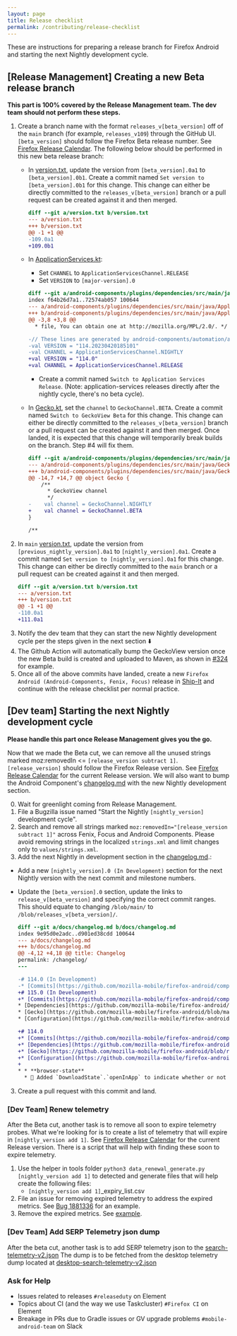 ```yaml
---
layout: page
title: Release checklist
permalink: /contributing/release-checklist
---
```


These are instructions for preparing a release branch for Firefox Android and starting the next Nightly development cycle.

## [Release Management] Creating a new Beta release branch

**This part is 100% covered by the Release Management team. The dev team should not perform these steps.**

1. Create a branch name with the format `releases_v[beta_version]` off of the `main` branch (for example, `releases_v109`) through the GitHub UI.
`[beta_version]` should follow the Firefox Beta release number. See [Firefox Release Calendar](https://whattrainisitnow.com/calendar/). The following below should be performed in this new beta release branch:
    - In [version.txt](https://github.com/mozilla-mobile/firefox-android/blob/main/version.txt), update the version from `[beta_version].0a1` to `[beta_version].0b1`. Create a commit named `Set version to [beta_version].0b1` for this change. This change can either be directly committed to the `releases_v[beta_version]` branch or a pull request can be created against it and then merged.
        ```diff
        diff --git a/version.txt b/version.txt
        --- a/version.txt
        +++ b/version.txt
        @@ -1 +1 @@
        -109.0a1
        +109.0b1
        ```
    - In [ApplicationServices.kt](https://github.com/mozilla-mobile/firefox-android/blob/main/android-components/plugins/dependencies/src/main/java/ApplicationServices.kt):
      - Set `CHANNEL` to `ApplicationServicesChannel.RELEASE`
      - Set `VERSION` to `[major-version].0`

      ```diff
      diff --git a/android-components/plugins/dependencies/src/main/java/ApplicationServices.kt b/android-components/plugins/dependencies/src/main/java/ApplicationServices.kt
      index f64b26d7a1..72574ab057 100644
      --- a/android-components/plugins/dependencies/src/main/java/ApplicationServices.kt
      +++ b/android-components/plugins/dependencies/src/main/java/ApplicationServices.kt
      @@ -3,8 +3,8 @@
        * file, You can obtain one at http://mozilla.org/MPL/2.0/. */

      -// These lines are generated by android-components/automation/application-services-nightly-bump.py
      -val VERSION = "114.20230420185101"
      -val CHANNEL = ApplicationServicesChannel.NIGHTLY
      +val VERSION = "114.0"
      +val CHANNEL = ApplicationServicesChannel.RELEASE
      ```
      - Create a commit named `Switch to Application Services Release`. (Note: application-services releases directly after the nightly cycle, there's no beta cycle).
    - In [Gecko.kt](https://github.com/mozilla-mobile/firefox-android/blob/main/android-components/plugins/dependencies/src/main/java/Gecko.kt), set the `channel` to `GeckoChannel.BETA`. Create a commit named `Switch to GeckoView Beta` for this change. This change can either be directly committed to the `releases_v[beta_version]` branch or a pull request can be created against it and then merged. Once landed, it is expected that this change will temporarily break builds on the branch. Step #4 will fix them.
        ```diff
        diff --git a/android-components/plugins/dependencies/src/main/java/Gecko.kt b/android-components/plugins/dependencies/src/main/java/Gecko.kt
        --- a/android-components/plugins/dependencies/src/main/java/Gecko.kt
        +++ b/android-components/plugins/dependencies/src/main/java/Gecko.kt
        @@ -14,7 +14,7 @@ object Gecko {
            /**
              * GeckoView channel
              */
        -    val channel = GeckoChannel.NIGHTLY
        +    val channel = GeckoChannel.BETA
        }

        /**
        ```
2. In `main` [version.txt](https://github.com/mozilla-mobile/firefox-android/blob/main/version.txt), update the version from `[previous_nightly_version].0a1` to `[nightly_version].0a1`. Create a commit named `Set version to [nightly_version].0a1` for this change. This change can either be directly committed to the `main` branch or a pull request can be created against it and then merged.
    ```diff
    diff --git a/version.txt b/version.txt
    --- a/version.txt
    +++ b/version.txt
    @@ -1 +1 @@
    -110.0a1
    +111.0a1
    ```
3. Notify the dev team that they can start the new Nightly development cycle per the steps given in the next section ⬇️
4. The Github Action will automatically bump the GeckoView version once the new Beta build is created and uploaded to Maven, as shown in [#324](https://github.com/mozilla-mobile/firefox-android/pull/324) for example.
5. Once all of the above commits have landed, create a new `Firefox Android (Android-Components, Fenix, Focus)` release in [Ship-It](https://shipit.mozilla-releng.net/) and continue with the release checklist per normal practice.

## [Dev team] Starting the next Nightly development cycle

**Please handle this part once Release Management gives you the go.**

Now that we made the Beta cut, we can remove all the unused strings marked moz:removedIn <= `[release_version subtract 1]`. `[release_version]` should follow the Firefox Release version. See [Firefox Release Calendar](https://wiki.mozilla.org/Release_Management/Calendar) for the current Release version. We will also want to bump the Android Component's [changelog.md](https://github.com/mozilla-mobile/firefox-android/blob/main/docs/changelog.md) with the new Nightly development section.

0. Wait for greenlight coming from Release Management.
1. File a Bugzilla issue named "Start the Nightly `[nightly_version]` development cycle".
2. Search and remove all strings marked `moz:removedIn="[release_version subtract 1]"` across Fenix, Focus and Android Components. Please avoid removing strings in the localized `strings.xml` and limit changes only to `values/strings.xml`.
3. Add the next Nightly in development section in the [changelog.md](https://github.com/mozilla-mobile/firefox-android/blob/main/docs/changelog.md).:
  - Add a new `[nightly_version].0 (In Development)` section for the next Nightly version with the next commit and milestone numbers.
  - Update the `[beta_version].0` section, update the links to `release_v[beta_version]` and specifying the correct commit ranges. This should equate to changing `/blob/main/` to `/blob/releases_v[beta_version]/`.

      ```diff
      diff --git a/docs/changelog.md b/docs/changelog.md
      index 9e95d0e2adc..d901ed38cdd 100644
      --- a/docs/changelog.md
      +++ b/docs/changelog.md
      @@ -4,12 +4,18 @@ title: Changelog
      permalink: /changelog/
      ---

      -# 114.0 (In Development)
      -* [Commits](https://github.com/mozilla-mobile/firefox-android/compare/releases_v113..main)
      +# 115.0 (In Development)
      +* [Commits](https://github.com/mozilla-mobile/firefox-android/compare/releases_v114..main)
      * [Dependencies](https://github.com/mozilla-mobile/firefox-android/blob/main/android-components/plugins/dependencies/src/main/java/DependenciesPlugin.kt)
      * [Gecko](https://github.com/mozilla-mobile/firefox-android/blob/main/android-components/plugins/dependencies/src/main/java/Gecko.kt)
      * [Configuration](https://github.com/mozilla-mobile/firefox-android/blob/main/android-components/.config.yml)

      +# 114.0
      +* [Commits](https://github.com/mozilla-mobile/firefox-android/compare/releases_v113..releases_v114)
      +* [Dependencies](https://github.com/mozilla-mobile/firefox-android/blob/releases_v114/android-components/plugins/dependencies/src/main/java/DependenciesPlugin.kt)
      +* [Gecko](https://github.com/mozilla-mobile/firefox-android/blob/releases_v114/android-components/plugins/dependencies/src/main/java/Gecko.kt)
      +* [Configuration](https://github.com/mozilla-mobile/firefox-android/blob/releases_v114/android-components/.config.yml)
      +
      * * **browser-state**
        * 🌟 Added `DownloadState`.`openInApp` to indicate whether or not the file associated with the download should be opened in a third party app after downloaded successfully, for more information see [bug 1829371](https://bugzilla.mozilla.org/show_bug.cgi?id=1829371) and [bug 1829372](https://bugzilla.mozilla.org/show_bug.cgi?id=1829372).
      ```

3. Create a pull request with this commit and land.

### [Dev Team] Renew telemetry

After the Beta cut, another task is to remove all soon to expire telemetry probes. What we're looking for is to create a list of telemetry that will expire in `[nightly_version add 1]`.  See [Firefox Release Calendar](https://whattrainisitnow.com/calendar/) for the current Release version.  There is a script that will help with finding these soon to expire telemetry.

1. Use the helper in tools folder `python3 data_renewal_generate.py [nightly_version add 1]` to detected and generate files that will help create the following files:
    - `[nightly_version add 1]`_expiry_list.csv
2. File an issue for removing expired telemetry to address the expired metrics. See [Bug 1881336](https://bugzilla.mozilla.org/show_bug.cgi?id=1881336) for an example.
3. Remove the expired metrics.  See [example](https://github.com/mozilla-mobile/firefox-android/pull/5700).

### [Dev Team] Add SERP Telemetry json dump

After the beta cut, another task is to add SERP telemetry json to the [search-telemetry-v2.json](https://github.com/mozilla-mobile/firefox-android/blob/main/android-components/components/feature/search/src/main/assets/search/search_telemetry_v2.json)
The dump is to be fetched from the desktop telemetry dump located at [desktop-search-telemetry-v2.json](https://searchfox.org/mozilla-central/source/services/settings/dumps/main/search-telemetry-v2.json)

### Ask for Help

- Issues related to releases `#releaseduty` on Element
- Topics about CI (and the way we use Taskcluster) `#Firefox CI` on Element
- Breakage in PRs due to Gradle issues or GV upgrade problems `#mobile-android-team` on Slack
